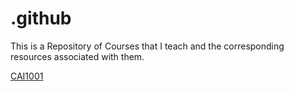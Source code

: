 # .github
This is a Repository of Courses that I teach and the corresponding resources associated with them.

[CAI1001](./CAI1001/blob/main/README.md) 

